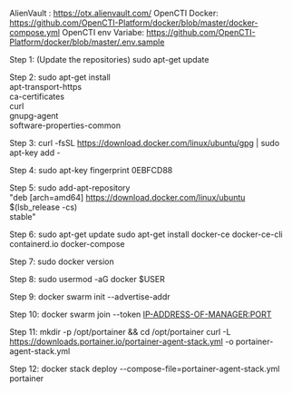 AlienVault :
https://otx.alienvault.com/
OpenCTI Docker:
https://github.com/OpenCTI-Platform/docker/blob/master/docker-compose.yml
OpenCTI env Variabe:
https://github.com/OpenCTI-Platform/docker/blob/master/.env.sample

Step 1: (Update the repositories)
sudo apt-get update

Step 2:
sudo apt-get install \
    apt-transport-https \
    ca-certificates \
    curl \
    gnupg-agent \
    software-properties-common
	
Step 3:
curl -fsSL https://download.docker.com/linux/ubuntu/gpg | sudo apt-key add -

Step 4: 
sudo apt-key fingerprint 0EBFCD88

Step 5: 
sudo add-apt-repository \
   "deb [arch=amd64] https://download.docker.com/linux/ubuntu \
   $(lsb_release -cs) \
   stable"
   
Step 6:
sudo apt-get update
sudo apt-get install docker-ce docker-ce-cli containerd.io docker-compose

Step 7: 
sudo docker version

Step 8:
sudo usermod -aG docker $USER

Step 9:
docker swarm init --advertise-addr <MANAGER-IP>

Step 10:
docker swarm join --token <LONG-TOKEN-ID> <IP-ADDRESS-OF-MANAGER:PORT>

Step 11:
mkdir -p /opt/portainer && cd /opt/portainer
curl -L https://downloads.portainer.io/portainer-agent-stack.yml -o portainer-agent-stack.yml

Step 12:
docker stack deploy --compose-file=portainer-agent-stack.yml portainer
